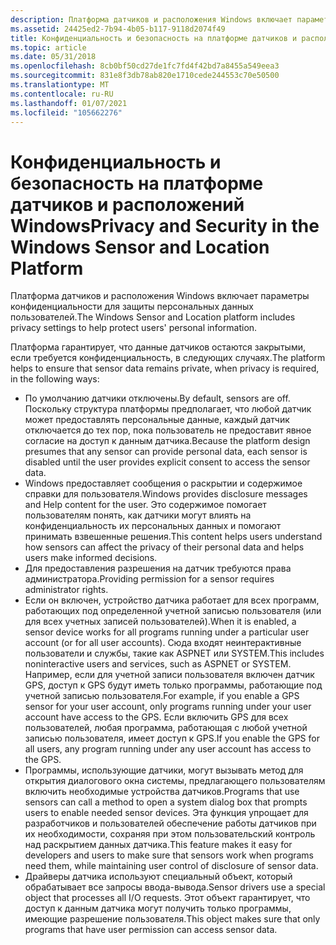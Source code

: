 ```yaml
---
description: Платформа датчиков и расположения Windows включает параметры конфиденциальности для защиты персональных данных пользователей.
ms.assetid: 24425ed2-7b94-4b05-b117-9118d2074f49
title: Конфиденциальность и безопасность на платформе датчиков и расположений Windows
ms.topic: article
ms.date: 05/31/2018
ms.openlocfilehash: 8cb0bf50cd27de1fc7fd4f42bd7a8455a549eea3
ms.sourcegitcommit: 831e8f3db78ab820e1710cede244553c70e50500
ms.translationtype: MT
ms.contentlocale: ru-RU
ms.lasthandoff: 01/07/2021
ms.locfileid: "105662276"
---
```

# <a name="privacy-and-security-in-the-windows-sensor-and-location-platform"></a><span data-ttu-id="c4a5a-103">Конфиденциальность и безопасность на платформе датчиков и расположений Windows</span><span class="sxs-lookup"><span data-stu-id="c4a5a-103">Privacy and Security in the Windows Sensor and Location Platform</span></span>

<span data-ttu-id="c4a5a-104">Платформа датчиков и расположения Windows включает параметры конфиденциальности для защиты персональных данных пользователей.</span><span class="sxs-lookup"><span data-stu-id="c4a5a-104">The Windows Sensor and Location platform includes privacy settings to help protect users' personal information.</span></span>

<span data-ttu-id="c4a5a-105">Платформа гарантирует, что данные датчиков остаются закрытыми, если требуется конфиденциальность, в следующих случаях.</span><span class="sxs-lookup"><span data-stu-id="c4a5a-105">The platform helps to ensure that sensor data remains private, when privacy is required, in the following ways:</span></span>

-   <span data-ttu-id="c4a5a-106">По умолчанию датчики отключены.</span><span class="sxs-lookup"><span data-stu-id="c4a5a-106">By default, sensors are off.</span></span> <span data-ttu-id="c4a5a-107">Поскольку структура платформы предполагает, что любой датчик может предоставлять персональные данные, каждый датчик отключается до тех пор, пока пользователь не предоставит явное согласие на доступ к данным датчика.</span><span class="sxs-lookup"><span data-stu-id="c4a5a-107">Because the platform design presumes that any sensor can provide personal data, each sensor is disabled until the user provides explicit consent to access the sensor data.</span></span>
-   <span data-ttu-id="c4a5a-108">Windows предоставляет сообщения о раскрытии и содержимое справки для пользователя.</span><span class="sxs-lookup"><span data-stu-id="c4a5a-108">Windows provides disclosure messages and Help content for the user.</span></span> <span data-ttu-id="c4a5a-109">Это содержимое помогает пользователям понять, как датчики могут влиять на конфиденциальность их персональных данных и помогают принимать взвешенные решения.</span><span class="sxs-lookup"><span data-stu-id="c4a5a-109">This content helps users understand how sensors can affect the privacy of their personal data and helps users make informed decisions.</span></span>
-   <span data-ttu-id="c4a5a-110">Для предоставления разрешения на датчик требуются права администратора.</span><span class="sxs-lookup"><span data-stu-id="c4a5a-110">Providing permission for a sensor requires administrator rights.</span></span>
-   <span data-ttu-id="c4a5a-111">Если он включен, устройство датчика работает для всех программ, работающих под определенной учетной записью пользователя (или для всех учетных записей пользователей).</span><span class="sxs-lookup"><span data-stu-id="c4a5a-111">When it is enabled, a sensor device works for all programs running under a particular user account (or for all user accounts).</span></span> <span data-ttu-id="c4a5a-112">Сюда входят неинтерактивные пользователи и службы, такие как ASPNET или SYSTEM.</span><span class="sxs-lookup"><span data-stu-id="c4a5a-112">This includes noninteractive users and services, such as ASPNET or SYSTEM.</span></span> <span data-ttu-id="c4a5a-113">Например, если для учетной записи пользователя включен датчик GPS, доступ к GPS будут иметь только программы, работающие под учетной записью пользователя.</span><span class="sxs-lookup"><span data-stu-id="c4a5a-113">For example, if you enable a GPS sensor for your user account, only programs running under your user account have access to the GPS.</span></span> <span data-ttu-id="c4a5a-114">Если включить GPS для всех пользователей, любая программа, работающая с любой учетной записью пользователя, имеет доступ к GPS.</span><span class="sxs-lookup"><span data-stu-id="c4a5a-114">If you enable the GPS for all users, any program running under any user account has access to the GPS.</span></span>
-   <span data-ttu-id="c4a5a-115">Программы, использующие датчики, могут вызывать метод для открытия диалогового окна системы, предлагающего пользователям включить необходимые устройства датчиков.</span><span class="sxs-lookup"><span data-stu-id="c4a5a-115">Programs that use sensors can call a method to open a system dialog box that prompts users to enable needed sensor devices.</span></span> <span data-ttu-id="c4a5a-116">Эта функция упрощает для разработчиков и пользователей обеспечение работы датчиков при их необходимости, сохраняя при этом пользовательский контроль над раскрытием данных датчика.</span><span class="sxs-lookup"><span data-stu-id="c4a5a-116">This feature makes it easy for developers and users to make sure that sensors work when programs need them, while maintaining user control of disclosure of sensor data.</span></span>
-   <span data-ttu-id="c4a5a-117">Драйверы датчика используют специальный объект, который обрабатывает все запросы ввода-вывода.</span><span class="sxs-lookup"><span data-stu-id="c4a5a-117">Sensor drivers use a special object that processes all I/O requests.</span></span> <span data-ttu-id="c4a5a-118">Этот объект гарантирует, что доступ к данным датчика могут получить только программы, имеющие разрешение пользователя.</span><span class="sxs-lookup"><span data-stu-id="c4a5a-118">This object makes sure that only programs that have user permission can access sensor data.</span></span>

 

 



